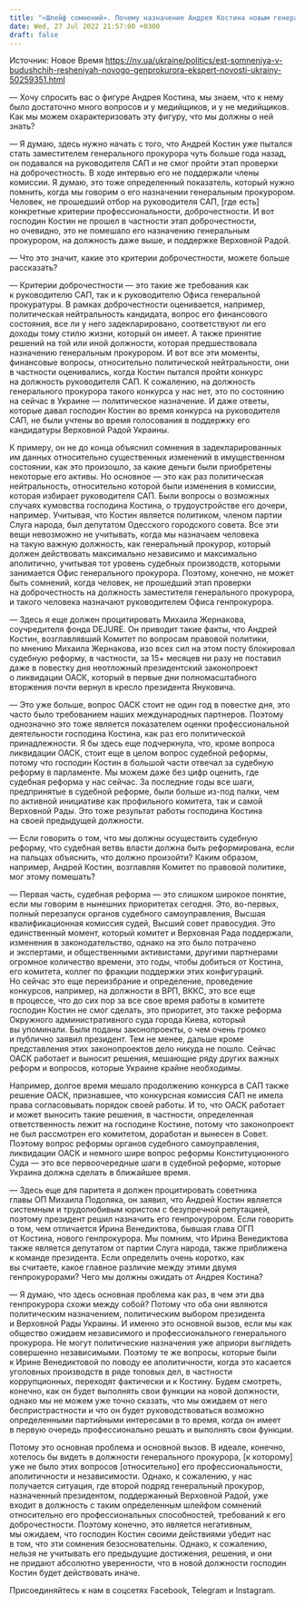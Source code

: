 ```yaml
---
title: "«Шлейф сомнений». Почему назначение Андрея Костина новым генеральным прокурором вызывает вопросы — интервью с экспертом"
date: Wed, 27 Jul 2022 21:57:00 +0300
draft: false
---
```

Источник: Новое Время https://nv.ua/ukraine/politics/est-somneniya-v-budushchih-resheniyah-novogo-genprokurora-ekspert-novosti-ukrainy-50259351.html


— Хочу спросить вас о фигуре Андрея Костина, мы знаем, что к нему было достаточно много вопросов и у медийщиков, и у не медийщиков. Как мы можем охарактеризовать эту фигуру, что мы должны о ней знать?

— Я думаю, здесь нужно начать с того, что Андрей Костин уже пытался стать заместителем генерального прокурора чуть больше года назад, он подавался на руководителя САП и не смог пройти этап проверки на доброчестность. В ходе интервью его не поддержали члены комиссии. Я думаю, это тоже определенный показатель, который нужно помнить, когда мы говорим о его назначении генеральным прокурором. Человек, не прошедший отбор на руководителя САП, [где есть] конкретные критерии профессиональности, доброчестности. И вот господин Костин не прошел в частности этап доброчестности, но очевидно, это не помешало его назначению генеральным прокурором, на должность даже выше, и поддержке Верховной Радой.

— Что это значит, какие это критерии доброчестности, можете больше рассказать?

— Критерии доброчестности — это такие же требования как к руководителю САП, так и к руководителю Офиса генеральной прокуратуры. В рамках доброчестности оценивается, например, политическая нейтральность кандидата, вопрос его финансового состояния, все ли у него задекларировано, соответствуют ли его доходы тому стилю жизни, который он имеет. А также принятие решений на той или иной должности, которая предшествовала назначению генеральным прокурором. И вот все эти моменты, финансовые вопросы, относительно политической нейтральности, они в частности оценивались, когда Костин пытался пройти конкурс на должность руководителя САП. К сожалению, на должность генерального прокурора такого конкурса у нас нет, это по состоянию на сейчас в Украине — политическое назначение. И даже ответы, которые давал господин Костин во время конкурса на руководителя САП, не были учтены во время голосования в поддержку его кандидатуры Верховной Радой Украины.

К примеру, он не до конца объяснил сомнения в задекларированных им данных относительно существенных изменений в имущественном состоянии, как это произошло, за какие деньги были приобретены некоторые его активы. Но основное — это как раз политическая нейтральность, относительно которой были изменения в комиссии, которая избирает руководителя САП. Были вопросы о возможных случаях кумовства господина Костина, о трудоустройстве его дочери, например. Учитывая, что Костин является политиком, членом партии Слуга народа, был депутатом Одесского городского совета. Все эти вещи невозможно не учитывать, когда мы назначаем человека на такую важную должность, как генеральный прокурор, который должен действовать максимально независимо и максимально аполитично, учитывая тот уровень судебных производств, которыми занимается Офис генерального прокурора. Поэтому, конечно, не может быть сомнений, когда человек, не прошедший этап проверки на доброчестность на должность заместителя генерального прокурора, и такого человека назначают руководителем Офиса генпрокурора.

— Здесь я еще должен процитировать Михаила Жернакова, соучредителя фонда DEJURE. Он приводит такие факты, что Андрей Костин, возглавлявший Комитет по вопросам правовой политики, по мнению Михаила Жернакова, изо всех сил на этом посту блокировал судебную реформу, в частности, за 15+ месяцев ни разу не поставил даже в повестку дня неотложный президентский законопроект о ликвидации ОАСК, который в первые дни полномасштабного вторжения почти вернул в кресло президента Януковича.

— Это уже больше, вопрос ОАСК стоит не один год в повестке дня, это часто было требованием наших международных партнеров. Поэтому однозначно это тоже является показателем оценки профессиональной деятельности господина Костина, как раз его политической принадлежности. Я бы здесь еще подчеркнула, что, кроме вопроса ликвидации ОАСК, стоит еще в целом вопрос судебной реформы, потому что господин Костин в большой части отвечал за судебную реформу в парламенте. Мы можем даже без цифр оценить, где судебная реформа у нас сейчас. За последние годы все шаги, предпринятые в судебной реформе, были больше из-под палки, чем по активной инициативе как профильного комитета, так и самой Верховной Рады. Это тоже результат работы господина Костина на своей предыдущей должности.

— Если говорить о том, что мы должны осуществить судебную реформу, что судебная ветвь власти должна быть реформирована, если на пальцах объяснить, что должно произойти? Каким образом, например, Андрей Костин, возглавляя Комитет по правовой политике, мог этому помешать?

— Первая часть, судебная реформа — это слишком широкое понятие, если мы говорим в нынешних приоритетах сегодня. Это, во-первых, полный перезапуск органов судебного самоуправления, Высшая квалификационная комиссия судей, Высший совет правосудия. Это единственный момент, который комитет и Верховная Рада поддержали, изменения в законодательство, однако на это было потрачено и экспертами, и общественными активистами, другими партнерами огромное количество времени, это годы, чтобы добиться от Костина, его комитета, коллег по фракции поддержки этих конфигураций. Но сейчас это еще переизбрание и определение, проведение конкурсов, например, на должности в ВРП, ВККС, это все еще в процессе, что до сих пор за все свое время работы в комитете господин Костин не смог сделать, это приоритет, это также реформа Окружного административного суда города Киева, который вы упоминали. Были поданы законопроекты, о чем очень громко и публично заявил президент. Тем не менее, дальше кроме представления этих законопроектов дело никуда не пошло. Сейчас ОАСК работает и выносит решения, мешающие ряду других важных реформ и вопросов, которые Украине крайне необходимы.

Например, долгое время мешало продолжению конкурса в САП также решение ОАСК, признавшее, что конкурсная комиссия САП не имела права согласовывать порядок своей работы. И то, что ОАСК работает и может выносить такие решения, в частности, определенная ответственность лежит на господине Костине, потому что законопроект не был рассмотрен его комитетом, доработан и вынесен в Совет. Поэтому вопрос реформы органов судебного самоуправления, ликвидации ОАСК и немного шире вопрос реформы Конституционного Суда — это все первоочередные шаги в судебной реформе, которые Украина должна сделать в ближайшее время.

— Здесь еще для паритета я должен процитировать советника главы ОП Михаила Подоляка, он заявил, что Андрей Костин является системным и трудолюбивым юристом с безупречной репутацией, поэтому президент решил назначить его генпрокурором. Если говорить о том, чем отличается Ирина Венедиктова, бывшая глава ОГП от Костина, нового генпрокурора. Мы помним, что Ирина Венедиктова также является депутатом от партии Слуга народа, также приближена к команде президента. Если определить очень коротко, как вы считаете, какое главное различие между этими двумя генпрокурорами? Чего мы должны ожидать от Андрея Костина?

— Я думаю, что здесь основная проблема как раз, в чем эти два генпрокурора схожи между собой? Потому что оба они являются политическим назначением, политическим выбором президента и Верховной Рады Украины. И именно это основной вызов, если мы как общество ожидаем независимого и профессионального генерального прокурора. Не могут политические назначения уже априори выглядеть совершенно независимыми. Поэтому те же вопросы, которые были к Ирине Венедиктовой по поводу ее аполитичности, когда это касается уголовных производств в ряде топовых дел, в частности коррупционных, переходят фактически и к Костину. Будем смотреть, конечно, как он будет выполнять свои функции на новой должности, однако мы не можем уже точно сказать, что мы ожидаем от него беспристрастности и что он будет руководствоваться возможно определенными партийными интересами в то время, когда он имеет в первую очередь профессионально решать и выполнять свои функции.

Потому это основная проблема и основной вызов. В идеале, конечно, хотелось бы видеть в должности генерального прокурора, [к которому] уже не было этих вопросов [относительно] его профессиональности, аполитичности и независимости. Однако, к сожалению, у нас получается ситуация, где второй подряд генеральный прокурор, назначенный президентом, поддержанный Верховной Радой, уже входит в должность с таким определенным шлейфом сомнений относительно его профессиональных способностей, требований к его доброчестности. Поэтому конечно, это является негативным, мы ожидаем, что господин Костин своими действиями убедит нас в том, что эти сомнения безосновательны. Однако, к сожалению, нельзя не учитывать его предыдущие достижения, решения, и они не придают абсолютно уверенности, что в новой должности господин Костин будет действовать иначе.

Присоединяйтесь к нам в соцсетях Facebook, Telegram и Instagram.
